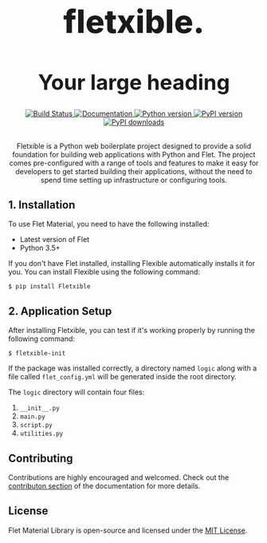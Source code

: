 
<h1 align="center" style="font-size: 4rem; font-weight: 800;">fletxible.</h1>

<h1 align="center" style="font-size: 3em;">Your large heading</h1>


<div align="center">
  <a href="https://github.com/LineIndent/fletxible/actions/workflows/build.yml">
    <img src="https://github.com/LineIndent/fletxible/actions/workflows/build.yml/badge.svg" alt="Build Status">
  </a>
  <a href="https://fletxible.readthedocs.io/en/latest/?badge=latest">
    <img src="https://readthedocs.org/projects/fletxible/badge/?version=latest" alt="Documentation">
  </a>
  <a href="https://pypi.org/project/fletxible/">
    <img src="https://img.shields.io/pypi/pyversions/fletxible.svg" alt="Python version">
  </a>
  <a href="https://pypi.org/project/Fletxible/">
    <img src="https://img.shields.io/pypi/v/Fletxible.svg" alt="PyPI version">
  </a>
  <a href="https://pypi.org/project/Fletxible/">
    <img src="https://img.shields.io/pypi/dm/Fletxible.svg" alt="PyPI downloads">
  </a>
</div>

<br>

<p align="center">
Fletxible is a Python web boilerplate project designed to provide a solid foundation for building web applications with Python and Flet. The project comes pre-configured with a range of tools and features to make it easy for developers to get started building their applications, without the need to spend time setting up infrastructure or configuring tools.</p>



## 1. Installation

To use Flet Material, you need to have the following installed:

-   Latest version of Flet
-   Python 3.5+

If you don't have Flet installed, installing Flexible automatically installs it for you. You can install Flexible using the following command:
```
$ pip install Fletxible
```



## 2. Application Setup

After installing Fletxible, you can test if it's working properly by running the following command:

```
$ fletxible-init
```

If the package was installed correctly, a directory named ```logic``` along with a file called ```flet_config.yml``` will be generated inside the root directory.

The ```logic``` directory will contain four files:

1. ```__init__.py```
2. ```main.py```
3. ```script.py```
4. ```utilities.py```

<!-- ## 3. Code Breakdown

The script is similar to the basic Flet application setup, with some minor additions.

At the top of the main file, you need to import the Flet Material library and all its components:
```python
import flet_material as fm
```

Below the imported modules is the Theme instance from Flet Material. It sets up the entire application theme so that all colors, primary and accent, are uniform, giving the applications being built a consistent look and feel. For a list of supported theme colors, you can visit the library's documentation online.

For a list of supported theme colors, you can visit the library's documentation online.

```python
fm.Theme.set_theme(theme="teal")
```

Finally, within the main() method, you can use a new control called fm.Buttons(), which inherits its properties from several Flet classes and can be customized to your liking:

```python
button = fm.Buttons(
    width=220,
    height=55,
    title="Give this repo a star!",
)
```

That's it! You now have access to Flet Material library components! -->

## Contributing

Contributions are highly encouraged and welcomed. Check out the [contributon section](https://flet-material.vercel.app/contribute/) of the documentation for more details. 


## License

Flet Material Library is open-source and licensed under the [MIT License](LICENSE).




